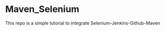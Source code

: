 Maven_Selenium
==============

This repo is a simple tutorial to integrate Selenium-Jenkins-Github-Maven
